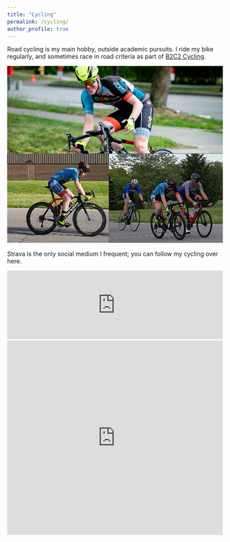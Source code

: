 ```yaml
---
title: "Cycling"
permalink: /cycling/
author_profile: true
---
```


Road cycling is my main hobby, outside academic pursuits.
I ride my bike regularly, and sometimes race in road criteria as part of [B2C2 Cycling](https://b2c2cycling.com/).

![cycling](../files/cycling/combined-two-update.png)

Strava is the only social medium I frequent; you can follow my cycling over here.

<iframe height='160' width='100%' frameborder='0' allowtransparency='true' scrolling='no' src='https://www.strava.com/athletes/7741397/activity-summary/b07ae5dcfcb65768a929e80a30b9b7c3844bf916'>
</iframe>

<iframe height='454' width='100%' frameborder='0' allowtransparency='true' scrolling='no' src='https://www.strava.com/athletes/7741397/latest-rides/b07ae5dcfcb65768a929e80a30b9b7c3844bf916'>
</iframe>
